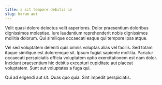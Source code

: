 ```yaml
---
title: a sit tempore debitis in
slug: harum aut
---
```


Velit quasi dolore delectus velit asperiores. Dolor praesentium doloribus dignissimos molestiae. Iure laudantium reprehenderit nobis dignissimos mollitia dolorum. Qui similique occaecati eaque qui tempore ipsa atque.

Vel sed voluptatem deleniti quis omnis voluptas alias vel facilis. Sed totam itaque similique est doloremque sit. Ipsum fugiat sapiente mollitia. Pariatur occaecati perspiciatis officia voluptatem optio exercitationem est nam dolor. Incidunt praesentium hic debitis excepturi cupiditate aut placeat voluptatem. Sunt aut voluptates a fuga qui.

Qui ad eligendi aut sit. Quas quo quia. Sint impedit perspiciatis.
